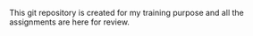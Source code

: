 This git repository is created for my training purpose and all the assignments are here for review.
